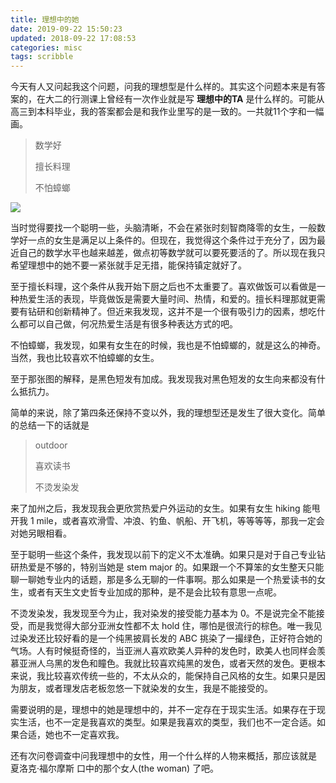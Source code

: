```yaml
---
title: 理想中的她
date: 2019-09-22 15:50:23
updated: 2018-09-22 17:08:53
categories: misc
tags: scribble
---
```


今天有人又问起我这个问题，问我的理想型是什么样的。其实这个问题本来是有答案的，在大二的行测课上曾经有一次作业就是写 **理想中的TA** 是什么样的。可能从高三到本科毕业，我的答案都会是和我作业里写的是一致的。一共就11个字和一幅画。

<!--more-->

> 数学好
>
> 擅长料理
>
> 不怕蟑螂

![](https://wallpaperplay.com/walls/full/1/e/0/68759.jpg)

当时觉得要找一个聪明一些，头脑清晰，不会在紧张时刻智商降零的女生，一般数学好一点的女生是满足以上条件的。但现在，我觉得这个条件过于充分了，因为最近自己的数学水平也越来越差，做点初等数学就可以要死要活的了。所以现在我只希望理想中的她不要一紧张就手足无措，能保持镇定就好了。

至于擅长料理，这个条件从我开始下厨之后也不太重要了。喜欢做饭可以看做是一种热爱生活的表现，毕竟做饭是需要大量时间、热情，和爱的。擅长料理那就更需要有钻研和创新精神了。但近来我发现，这并不是一个很有吸引力的因素，想吃什么都可以自己做，何况热爱生活是有很多种表达方式的吧。

不怕蟑螂，我发现，如果有女生在的时候，我也是不怕蟑螂的，就是这么的神奇。当然，我也比较喜欢不怕蟑螂的女生。

至于那张图的解释，是黑色短发有加成。我发现我对黑色短发的女生向来都没有什么抵抗力。

简单的来说，除了第四条还保持不变以外，我的理想型还是发生了很大变化。简单的总结一下的话就是

> outdoor
>
> 喜欢读书
>
> 不烫发染发

来了加州之后，我发现我会更欣赏热爱户外运动的女生。如果有女生 hiking 能甩开我 1 mile，或者喜欢滑雪、冲浪、钓鱼、帆船、开飞机，等等等等，那我一定会对她另眼相看。

至于聪明一些这个条件，我发现以前下的定义不太准确。如果只是对于自己专业钻研热爱是不够的，特别当她是 stem major 的。如果跟一个不算笨的女生整天只能聊一聊她专业内的话题，那是多么无聊的一件事啊。那么如果是一个热爱读书的女生，或者有天生文史哲专业加成的那种，是不是会比较有意思一点呢。

不烫发染发，我发现至今为止，我对染发的接受能力基本为 0。不是说完全不能接受，而是我觉得大部分亚洲女性都不太 hold 住，哪怕是很流行的棕色。唯一我见过染发还比较好看的是一个纯黑披肩长发的 ABC 挑染了一撮绿色，正好符合她的气场。人有时候挺奇怪的，当亚洲人喜欢欧美人异种的发色时，欧美人也同样会羡慕亚洲人乌黑的发色和瞳色。我就比较喜欢纯黑的发色，或者天然的发色。更根本来说，我比较喜欢传统一些的，不太从众的，能保持自己风格的女生。如果只是因为朋友，或者理发店老板忽悠一下就染发的女生，我是不能接受的。

需要说明的是，理想中的她是理想中的，并不一定存在于现实生活。如果存在于现实生活，也不一定是我喜欢的类型。如果是我喜欢的类型，我们也不一定合适。如果合适，她也不一定喜欢我。

还有次问卷调查中问我理想中的女性，用一个什么样的人物来概括，那应该就是 夏洛克·福尔摩斯 口中的那个女人(the woman) 了吧。




